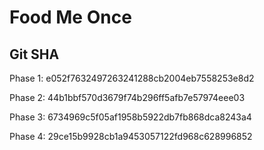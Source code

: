 # Food Me Once

## Git SHA
Phase 1: e052f7632497263241288cb2004eb7558253e8d2

Phase 2: 44b1bbf570d3679f74b296ff5afb7e57974eee03

Phase 3: 6734969c5f05af1958b5922db7fb868dca8243a4

Phase 4: 29ce15b9928cb1a9453057122fd968c628996852


